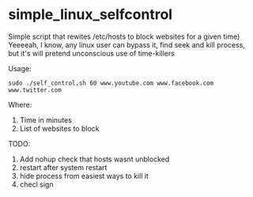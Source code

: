 # simple_linux_selfcontrol

Simple script that rewites /etc/hosts to block websites for a given time)
Yeeeeah, I know, any linux user can bypass it, find seek and kill process, but it's will  pretend unconscious use of time-killers

Usage:
```
sudo ./self_control.sh 60 www.youtube.com www.facebook.com www.twitter.com
```
Where:

1. Time in minutes
2. List of websites to block

TODO:

1. Add nohup check that hosts wasnt unblocked
2. restart after system restart
3. hide process from easiest ways to kill it
4. checl sign

